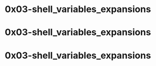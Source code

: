 # 0x03-shell_variables_expansions 
# 0x03-shell_variables_expansions 
# 0x03-shell_variables_expansions 
